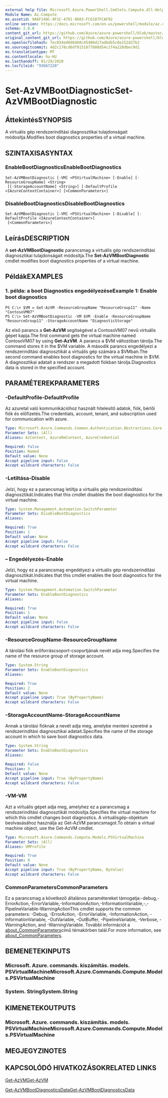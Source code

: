 ```yaml
---
external help file: Microsoft.Azure.PowerShell.Cmdlets.Compute.dll-Help.xml
Module Name: Az.Compute
ms.assetid: 9A6F140C-9F1C-4701-9603-FC6107FCAF92
online version: https://docs.microsoft.com/en-us/powershell/module/az.compute/set-azvmbootdiagnostic
schema: 2.0.0
content_git_url: https://github.com/Azure/azure-powershell/blob/master/src/Compute/Compute/help/Set-AzVMBootDiagnostic.md
original_content_git_url: https://github.com/Azure/azure-powershell/blob/master/src/Compute/Compute/help/Set-AzVMBootDiagnostic.md
ms.openlocfilehash: 7ec034ed0d84b0c45486d17adbdb5c0a152d27b2
ms.sourcegitcommit: 4d2c178cd6df9151877b08d54c1f4a228dbec9d1
ms.translationtype: MT
ms.contentlocale: hu-HU
ms.lasthandoff: 01/29/2020
ms.locfileid: "93667220"
---
```

# <span data-ttu-id="0ad56-101">Set-AzVMBootDiagnostic</span><span class="sxs-lookup"><span data-stu-id="0ad56-101">Set-AzVMBootDiagnostic</span></span>

## <span data-ttu-id="0ad56-102">Áttekintés</span><span class="sxs-lookup"><span data-stu-id="0ad56-102">SYNOPSIS</span></span>
<span data-ttu-id="0ad56-103">A virtuális gép rendszerindítási diagnosztikai tulajdonságait módosítja.</span><span class="sxs-lookup"><span data-stu-id="0ad56-103">Modifies boot diagnostics properties of a virtual machine.</span></span>

## <span data-ttu-id="0ad56-104">SZINTAXISA</span><span class="sxs-lookup"><span data-stu-id="0ad56-104">SYNTAX</span></span>

### <span data-ttu-id="0ad56-105">EnableBootDiagnostics</span><span class="sxs-lookup"><span data-stu-id="0ad56-105">EnableBootDiagnostics</span></span>
```
Set-AzVMBootDiagnostic [-VM] <PSVirtualMachine> [-Enable] [-ResourceGroupName] <String>
 [[-StorageAccountName] <String>] [-DefaultProfile <IAzureContextContainer>] [<CommonParameters>]
```

### <span data-ttu-id="0ad56-106">DisableBootDiagnostics</span><span class="sxs-lookup"><span data-stu-id="0ad56-106">DisableBootDiagnostics</span></span>
```
Set-AzVMBootDiagnostic [-VM] <PSVirtualMachine> [-Disable] [-DefaultProfile <IAzureContextContainer>]
 [<CommonParameters>]
```

## <span data-ttu-id="0ad56-107">Leírás</span><span class="sxs-lookup"><span data-stu-id="0ad56-107">DESCRIPTION</span></span>
<span data-ttu-id="0ad56-108">A **set-AzVMBootDiagnostic** parancsmag a virtuális gép rendszerindítási diagnosztikai tulajdonságait módosítja.</span><span class="sxs-lookup"><span data-stu-id="0ad56-108">The **Set-AzVMBootDiagnostic** cmdlet modifies boot diagnostics properties of a virtual machine.</span></span>

## <span data-ttu-id="0ad56-109">Példák</span><span class="sxs-lookup"><span data-stu-id="0ad56-109">EXAMPLES</span></span>

### <span data-ttu-id="0ad56-110">1. példa: a boot Diagnostics engedélyezése</span><span class="sxs-lookup"><span data-stu-id="0ad56-110">Example 1: Enable boot diagnostics</span></span>
```
PS C:\> $VM = Get-AzVM -ResourceGroupName "ResourceGroup11" -Name "ContosoVM07"
PS C:\> Set-AzVMBootDiagnostic -VM $VM -Enable -ResourceGroupName "ResourceGroup11" -StorageAccountName "DiagnosticStorage"
```

<span data-ttu-id="0ad56-111">Az első parancs a **Get-AzVM** segítségével a ContosoVM07 nevű virtuális gépet kapja.</span><span class="sxs-lookup"><span data-stu-id="0ad56-111">The first command gets the virtual machine named ContosoVM07 by using **Get-AzVM**.</span></span>
<span data-ttu-id="0ad56-112">A parancs a $VM változóban tárolja.</span><span class="sxs-lookup"><span data-stu-id="0ad56-112">The command stores it in the $VM variable.</span></span>
<span data-ttu-id="0ad56-113">A második parancs engedélyezi a rendszerindítási diagnosztikát a virtuális gép számára a $VMban.</span><span class="sxs-lookup"><span data-stu-id="0ad56-113">The second command enables boot diagnostics for the virtual machine in $VM.</span></span>
<span data-ttu-id="0ad56-114">A diagnosztikai adatait a rendszer a megadott fiókban tárolja.</span><span class="sxs-lookup"><span data-stu-id="0ad56-114">Diagnostics data is stored in the specified account.</span></span>

## <span data-ttu-id="0ad56-115">PARAMÉTEREK</span><span class="sxs-lookup"><span data-stu-id="0ad56-115">PARAMETERS</span></span>

### <span data-ttu-id="0ad56-116">-DefaultProfile</span><span class="sxs-lookup"><span data-stu-id="0ad56-116">-DefaultProfile</span></span>
<span data-ttu-id="0ad56-117">Az azuretal való kommunikációhoz használt hitelesítő adatok, fiók, bérlői fiók és előfizetés.</span><span class="sxs-lookup"><span data-stu-id="0ad56-117">The credentials, account, tenant, and subscription used for communication with azure.</span></span>

```yaml
Type: Microsoft.Azure.Commands.Common.Authentication.Abstractions.Core.IAzureContextContainer
Parameter Sets: (All)
Aliases: AzContext, AzureRmContext, AzureCredential

Required: False
Position: Named
Default value: None
Accept pipeline input: False
Accept wildcard characters: False
```

### <span data-ttu-id="0ad56-118">-Letiltása</span><span class="sxs-lookup"><span data-stu-id="0ad56-118">-Disable</span></span>
<span data-ttu-id="0ad56-119">Jelzi, hogy ez a parancsmag letiltja a virtuális gép rendszerindítási diagnosztikát.</span><span class="sxs-lookup"><span data-stu-id="0ad56-119">Indicates that this cmdlet disables the boot diagnostics for the virtual machine.</span></span>

```yaml
Type: System.Management.Automation.SwitchParameter
Parameter Sets: DisableBootDiagnostics
Aliases:

Required: True
Position: 1
Default value: None
Accept pipeline input: False
Accept wildcard characters: False
```

### <span data-ttu-id="0ad56-120">– Engedélyezés</span><span class="sxs-lookup"><span data-stu-id="0ad56-120">-Enable</span></span>
<span data-ttu-id="0ad56-121">Jelzi, hogy ez a parancsmag engedélyezi a virtuális gép rendszerindítási diagnosztikát.</span><span class="sxs-lookup"><span data-stu-id="0ad56-121">Indicates that this cmdlet enables the boot diagnostics for the virtual machine.</span></span>

```yaml
Type: System.Management.Automation.SwitchParameter
Parameter Sets: EnableBootDiagnostics
Aliases:

Required: True
Position: 1
Default value: None
Accept pipeline input: False
Accept wildcard characters: False
```

### <span data-ttu-id="0ad56-122">-ResourceGroupName</span><span class="sxs-lookup"><span data-stu-id="0ad56-122">-ResourceGroupName</span></span>
<span data-ttu-id="0ad56-123">A tárolási fiók erőforráscsoport-csoportjának nevét adja meg.</span><span class="sxs-lookup"><span data-stu-id="0ad56-123">Specifies the name of the resource group of storage account.</span></span>

```yaml
Type: System.String
Parameter Sets: EnableBootDiagnostics
Aliases:

Required: True
Position: 2
Default value: None
Accept pipeline input: True (ByPropertyName)
Accept wildcard characters: False
```

### <span data-ttu-id="0ad56-124">-StorageAccountName</span><span class="sxs-lookup"><span data-stu-id="0ad56-124">-StorageAccountName</span></span>
<span data-ttu-id="0ad56-125">Annak a tárolási fióknak a nevét adja meg, amelybe menteni szeretné a rendszerindítási diagnosztikai adatait.</span><span class="sxs-lookup"><span data-stu-id="0ad56-125">Specifies the name of the storage account in which to save boot diagnostics data.</span></span>

```yaml
Type: System.String
Parameter Sets: EnableBootDiagnostics
Aliases:

Required: False
Position: 3
Default value: None
Accept pipeline input: True (ByPropertyName)
Accept wildcard characters: False
```

### <span data-ttu-id="0ad56-126">-VM</span><span class="sxs-lookup"><span data-stu-id="0ad56-126">-VM</span></span>
<span data-ttu-id="0ad56-127">Azt a virtuális gépet adja meg, amelyhez ez a parancsmag a rendszerindítási diagnosztikát módosítja.</span><span class="sxs-lookup"><span data-stu-id="0ad56-127">Specifies the virtual machine for which this cmdlet changes boot diagnostics.</span></span>
<span data-ttu-id="0ad56-128">A virtuálisgép-objektum beolvasásához használja az Get-AzVM parancsmagot.</span><span class="sxs-lookup"><span data-stu-id="0ad56-128">To obtain a virtual machine object, use the Get-AzVM cmdlet.</span></span>

```yaml
Type: Microsoft.Azure.Commands.Compute.Models.PSVirtualMachine
Parameter Sets: (All)
Aliases: VMProfile

Required: True
Position: 0
Default value: None
Accept pipeline input: True (ByPropertyName, ByValue)
Accept wildcard characters: False
```

### <span data-ttu-id="0ad56-129">CommonParameters</span><span class="sxs-lookup"><span data-stu-id="0ad56-129">CommonParameters</span></span>
<span data-ttu-id="0ad56-130">Ez a parancsmag a következő általános paramétereket támogatja:-debug,-ErrorAction,-ErrorVariable,-InformationAction,-InformationVariable,-,-PipelineVariable-WarningAction</span><span class="sxs-lookup"><span data-stu-id="0ad56-130">This cmdlet supports the common parameters: -Debug, -ErrorAction, -ErrorVariable, -InformationAction, -InformationVariable, -OutVariable, -OutBuffer, -PipelineVariable, -Verbose, -WarningAction, and -WarningVariable.</span></span> <span data-ttu-id="0ad56-131">További információt a [about_CommonParameters](https://go.microsoft.com/fwlink/?LinkID=113216)című témakörben talál.</span><span class="sxs-lookup"><span data-stu-id="0ad56-131">For more information, see [about_CommonParameters](https://go.microsoft.com/fwlink/?LinkID=113216).</span></span>

## <span data-ttu-id="0ad56-132">BEMENETEK</span><span class="sxs-lookup"><span data-stu-id="0ad56-132">INPUTS</span></span>

### <span data-ttu-id="0ad56-133">Microsoft. Azure. commands. kiszámítás. models. PSVirtualMachine</span><span class="sxs-lookup"><span data-stu-id="0ad56-133">Microsoft.Azure.Commands.Compute.Models.PSVirtualMachine</span></span>

### <span data-ttu-id="0ad56-134">System. String</span><span class="sxs-lookup"><span data-stu-id="0ad56-134">System.String</span></span>

## <span data-ttu-id="0ad56-135">KIMENETEK</span><span class="sxs-lookup"><span data-stu-id="0ad56-135">OUTPUTS</span></span>

### <span data-ttu-id="0ad56-136">Microsoft. Azure. commands. kiszámítás. models. PSVirtualMachine</span><span class="sxs-lookup"><span data-stu-id="0ad56-136">Microsoft.Azure.Commands.Compute.Models.PSVirtualMachine</span></span>

## <span data-ttu-id="0ad56-137">MEGJEGYZI</span><span class="sxs-lookup"><span data-stu-id="0ad56-137">NOTES</span></span>

## <span data-ttu-id="0ad56-138">KAPCSOLÓDÓ HIVATKOZÁSOK</span><span class="sxs-lookup"><span data-stu-id="0ad56-138">RELATED LINKS</span></span>

[<span data-ttu-id="0ad56-139">Get-AzVM</span><span class="sxs-lookup"><span data-stu-id="0ad56-139">Get-AzVM</span></span>](./Get-AzVM.md)

[<span data-ttu-id="0ad56-140">Get-AzVMBootDiagnosticsData</span><span class="sxs-lookup"><span data-stu-id="0ad56-140">Get-AzVMBootDiagnosticsData</span></span>](./Get-AzVMBootDiagnosticsData.md)


